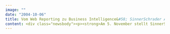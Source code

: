 ```yaml
---
image: ""
date: "2004-10-06"
title: Vom Web Reporting zu Business Intelligence&#58; SinnerSchrader Analyse veranstaltet erstes Business Intelligence Forum
content: <div class="newsbody"><p><strong>Am 5. November stellt SinnerSchrader Analyse gemeinsam mit Referenten aus Hochschule und Wirtschaft aktuelle Ansätze für Business Intelligence vor. Beim ersten Business Intelligence Forum referieren u.a. Prof. Dr. Wolfgang Gerken (Hochschule für Angewandte Wissenschaften Hamburg), Frank Böttcher (interRent), Dr. Ralf Imhof (Schulz Noack Bärwinkel), Dr. Klaus-Peter Huber (SAS Deutschland) und Fred Türling (AOL Deutschland).</strong></p><p>Viele Unternehmen werten durch Web Reporting ihre Zugriffsdaten aus, um zu erfahren, wie sich der Traffic entwickelt. Nur wenige Unternehmen nutzen Business Intelligence (BI), um Kaufinteressen oder Zahlungsverhalten ihrer Kunden im Internet genauer vorhersagen zu können. Dabei verfügen nahezu alle Unternehmen heute über Business Intelligence-Systeme. Die BI-Tools sind etabliert. Jetzt geht es um die zweite Stufe&#58; Unterschiedliche Anwender im Unternehmen benötigen Informationen aus BI-Systemen für ihre tägliche Arbeit.</p><p>Welche Anforderungen an Business Intelligence stellen Unternehmen in der Praxis? Welchen Beitrag können BI-Lösungen leisten, wenn es darum geht, entscheidungsrelevantes Wissen zu generieren? Wie werden webbasierte Informationssysteme für verschiedene Anwender zum Erfolg geführt? Welche Regelungen des Datenschutzes müssen beachtet werden?</p><p>Dies sind einige der Fragen, auf die das erste Business Intelligence Forum von SinnerSchrader Analyse Antworten gibt. Die Tagung findet am 5. November von 10 bis 16 Uhr in Hamburg statt. Interessenten können sich unter www.s2analyse.de zur Teilnahme anmelden.</p></div>
---
```

